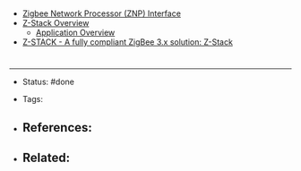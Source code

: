 # 
- [Zigbee Network Processor (ZNP) Interface](https://software-dl.ti.com/simplelink/esd/simplelink_cc26x2_sdk/2.30.00.34/exports/docs/zstack/html/zigbee/znp_interface.html)
- [Z-Stack Overview](https://software-dl.ti.com/simplelink/esd/plugins/simplelink_zigbee_sdk_plugin/1.60.00.14/docs/zigbee_user_guide/html/zigbee/developing_zigbee_applications/z_stack_developers_guide/z-stack-overview.html#clusters-commands-and-attributes)
	- [Application Overview](https://software-dl.ti.com/simplelink/esd/plugins/simplelink_zigbee_sdk_plugin/1.60.00.14/docs/zigbee_user_guide/html/zigbee/developing_zigbee_applications/application_overview.html)
- [Z-STACK - A fully compliant ZigBee 3.x solution: Z-Stack](https://www.ti.com/tool/Z-STACK)


# 

---
- Status: #done

- Tags: 

- References:
	- 

- Related:
	- 
